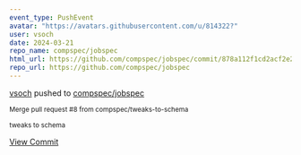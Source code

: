 ```yaml
---
event_type: PushEvent
avatar: "https://avatars.githubusercontent.com/u/814322?"
user: vsoch
date: 2024-03-21
repo_name: compspec/jobspec
html_url: https://github.com/compspec/jobspec/commit/878a112f1cd2acf2e266e4636ceacbad44ad4f92
repo_url: https://github.com/compspec/jobspec
---
```


<a href='https://github.com/vsoch' target='_blank'>vsoch</a> pushed to <a href='https://github.com/compspec/jobspec' target='_blank'>compspec/jobspec</a>

<small>Merge pull request #8 from compspec/tweaks-to-schema

tweaks to schema</small>

<a href='https://github.com/compspec/jobspec/commit/878a112f1cd2acf2e266e4636ceacbad44ad4f92' target='_blank'>View Commit</a>